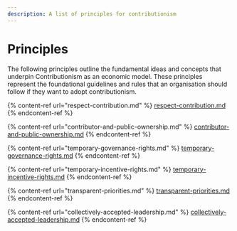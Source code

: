 ```yaml
---
description: A list of principles for contributionism
---
```


# Principles

The following principles outline the fundamental ideas and concepts that underpin Contributionism as an economic model. These principles represent the foundational guidelines and rules that an organisation should follow if they want to adopt contributionism.

{% content-ref url="respect-contribution.md" %}
[respect-contribution.md](respect-contribution.md)
{% endcontent-ref %}

{% content-ref url="contributor-and-public-ownership.md" %}
[contributor-and-public-ownership.md](contributor-and-public-ownership.md)
{% endcontent-ref %}

{% content-ref url="temporary-governance-rights.md" %}
[temporary-governance-rights.md](temporary-governance-rights.md)
{% endcontent-ref %}

{% content-ref url="temporary-incentive-rights.md" %}
[temporary-incentive-rights.md](temporary-incentive-rights.md)
{% endcontent-ref %}

{% content-ref url="transparent-priorities.md" %}
[transparent-priorities.md](transparent-priorities.md)
{% endcontent-ref %}

{% content-ref url="collectively-accepted-leadership.md" %}
[collectively-accepted-leadership.md](collectively-accepted-leadership.md)
{% endcontent-ref %}
